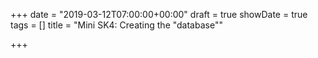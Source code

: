 +++
date = "2019-03-12T07:00:00+00:00"
draft = true
showDate = true
tags = []
title = "Mini SK4: Creating the \"database\""

+++
